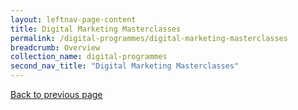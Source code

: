 ```yaml
---
layout: leftnav-page-content
title: Digital Marketing Masterclasses
permalink: /digital-programmes/digital-marketing-masterclasses
breadcrumb: Overview
collection_name: digital-programmes
second_nav_title: "Digital Marketing Masterclasses"
---
```

<a href="#" onclick="history.go(-1)">Back to previous page</a>
